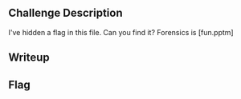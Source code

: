 ## Challenge Description
I've hidden a flag in this file. Can you find it? Forensics is [fun.pptm]

## Writeup

## Flag
